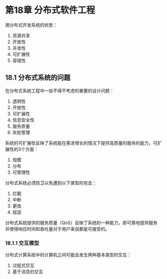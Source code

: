 # 第18章 分布式软件工程



用分布式开发系统的优势：

1. 资源共享
2. 开放性
3. 并发性
4. 可扩展性
5. 容错性

## 18.1 分布式系统的问题

在分布式系统工程中一些不得不考虑的重要的设计问题：

1. 透明性
2. 开放性
3. 可扩展性
4. 信息安全性
5. 服务质量
6. 失败管理

系统的可扩展性反映了系统能在需求增长的情况下提供高质量的服务的能力，可扩展性的3个方面：

1. 规模
2. 分布
3. 可管理性

分布式系统必须防卫以免遭到以下类型的攻击：

1. 拦截
2. 中断
3. 更改
4. 捏造

分布式系统提供的服务质量（QoS）反映了系统的一种能力，即可靠地提供服务并使得响应时间和吞吐量对于用户来说都是可接受的。

### 18.1.1 交互模型

分布式计算系统中的计算机之间可能会发生两种基本类型的交互：

1. 过程式交互
2. 基于消息的交互

